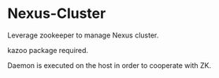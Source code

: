 # Nexus-Cluster
Leverage zookeeper to manage Nexus cluster.

kazoo package required.

Daemon is executed on the host in order to cooperate with ZK.

